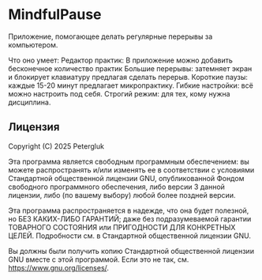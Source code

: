 # MindfulPause

Приложение, помогающее делать регулярные перерывы за компьютером.

Что оно умеет:
Редактор практик: В приложение можно добавить бесконечное количество практик
Большие перерывы: затемняет экран и блокирует клавиатуру предлагая сделать перерыв.
Короткие паузы: каждые 15-20 минут предлагает микропрактику.
Гибкие настройки: всё можно настроить под себя.
Строгий режим: для тех, кому нужна дисциплина.

## Лицензия

Copyright (C) 2025 Petergluk

Эта программа является свободным программным обеспечением: вы можете распространять и/или изменять ее в соответствии с условиями Стандартной общественной лицензии GNU, опубликованной Фондом свободного программного обеспечения, либо версии 3 данной лицензии, либо (по вашему выбору) любой более поздней версии.

Эта программа распространяется в надежде, что она будет полезной, но БЕЗ КАКИХ-ЛИБО ГАРАНТИЙ; даже без подразумеваемой гарантии ТОВАРНОГО СОСТОЯНИЯ или ПРИГОДНОСТИ ДЛЯ КОНКРЕТНЫХ ЦЕЛЕЙ. Подробности см. в Стандартной общественной лицензии GNU.

Вы должны были получить копию Стандартной общественной лицензии GNU вместе с этой программой. Если это не так, см. <https://www.gnu.org/licenses/>.